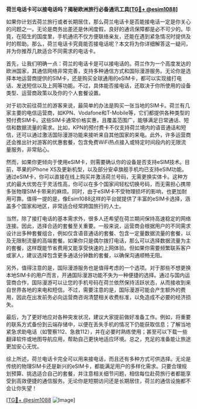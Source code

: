 **荷兰电话卡可以接电话吗？揭秘欧洲旅行必备通讯工具[[TG💪+ @esim1088](https://t.me/s/esim1088)]**

如果你计划去荷兰旅行或者长期居住，那么荷兰电话卡是否能接电话一定是你关心的问题之一。无论是商务出差还是休闲度假，良好的通讯保障都是必不可少的。毕竟，在陌生的国度里，手机通讯不仅方便联络亲友，还能在遇到紧急情况时提供及时的帮助。那么，荷兰电话卡究竟能否接电话呢？本文将为你详细解答这一疑问，并为你推荐几款适合不同需求的电话卡。

首先，让我们明确一点：荷兰的电话卡是可以接电话的。荷兰作为一个高度发达的欧洲国家，其通信网络非常完善，支持多种通信方式和国际漫游服务。无论你是选择本地运营商提供的SIM卡，还是购买全球通用的eSIM卡，都可以实现接打电话、发送短信以及上网等功能。不过，具体能否接电话，还取决于你所使用的设备类型、运营商政策以及你的个人套餐设置。

对于初次前往荷兰的游客来说，最简单的办法是购买一张当地的SIM卡。荷兰有几家主要的电信运营商，如KPN、Vodafone和T-Mobile等，它们都提供各种类型的预付费SIM卡。这些SIM卡通常价格实惠，且覆盖范围广，能够满足日常通话、短信和数据流量的需求。比如，KPN的预付费卡不仅支持荷兰境内的语音通话和短信，还可以通过激活国际漫游功能来接听来自其他国家的来电。此外，许多运营商还会推出针对游客的优惠套餐，包含免费WiFi热点接入或特定时间段内的无限流量服务，非常贴心。

然而，如果你更倾向于使用eSIM卡，则需要确认你的设备是否支持eSIM技术。目前，苹果的iPhone XS及更新机型，以及部分安卓旗舰手机均已支持eSIM功能。通过eSIM卡，你可以直接在线上购买并激活荷兰号码，无需更换实体卡。这种方式的最大优势在于灵活性高，你可以在多个国家间轻松切换号码，而无需担心携带多张物理SIM卡带来的麻烦。同时，由于eSIM卡不受物理损坏的影响，也更加耐用可靠。值得一提的是，像Esim1088这样的平台就提供了丰富的eSIM卡选择，涵盖多个国家和地区，非常适合经常跨国旅行的人士。

当然，除了接打电话的基本需求外，很多人还希望在荷兰期间保持高速稳定的网络连接。因此，选择合适的套餐至关重要。一般来说，运营商会根据用户的不同需求设计出多种套餐组合，例如仅含语音通话的套餐、包含一定量数据流量的套餐，以及无限制流量的高端套餐。如果你只是偶尔拨打电话，那么可以选择数据流量为主的套餐，这样既能节省费用又能享受快速的上网体验。但如果你需要频繁联系客户或家人，建议选择包含更多通话分钟数的套餐，以确保沟通顺畅无阻。

另外，值得注意的是，国际漫游服务也是值得考虑的一个选项。对于那些不想更换本地SIM卡的用户而言，开通国际漫游功能不失为一种便捷的选择。通过与国内运营商合作，国际漫游可以让您的手机号码在荷兰依然保持活跃状态，从而接收到来自世界各地的来电和短信。不过，需要注意的是，国际漫游可能会产生额外的费用，因此在出发前务必向运营商咨询清楚相关收费标准，以免造成不必要的经济损失。

最后，为了更好地应对各种突发状况，建议大家提前做好准备工作。例如，将重要的联系方式备份到云端存储中，以便在丢失手机的情况下仍能获取信息；了解当地紧急求助电话（如警察112、急救112），并在必要时熟练使用；甚至可以下载一些翻译软件或地图导航应用，帮助自己更快地适应环境。总之，充足的准备能让旅途更加安心无忧。

综上所述，荷兰电话卡完全可以用来接电话，而且还有多种方式可供选择。无论是传统的物理SIM卡还是新兴的eSIM卡，都能满足用户的多样化需求。只要合理规划预算、挑选适合自己的套餐，并注意相关细节问题，相信每位赴荷旅行者都能享受到高效便捷的通信服务。无论你是短期访问还是长期居住，荷兰的通信设施都不会让你失望！

[[TG💪+ @esim1088](https://t.me/s/esim1088) ![Image](https://i.postimg.cc/4NQfJmqS/Snipaste-2025-05-13-00-14-12.png)]
